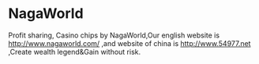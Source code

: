 # NagaWorld
Profit sharing, Casino chips by NagaWorld,Our english website is http://www.nagaworld.com/ ,and website of china is http://www.54977.net ,Create wealth legend&Gain without risk.
